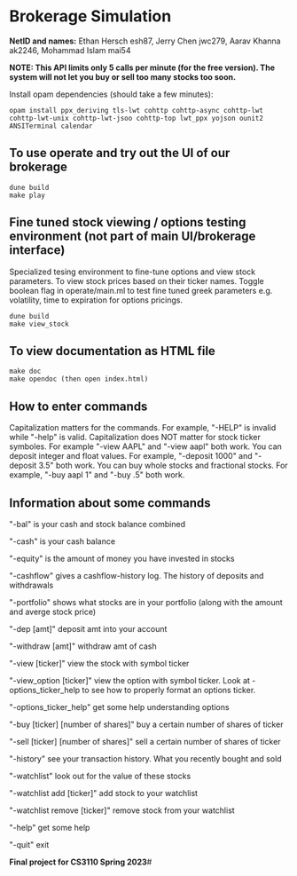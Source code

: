 # **Brokerage Simulation**

**NetID and names:** Ethan Hersch esh87, Jerry Chen jwc279, Aarav Khanna ak2246, Mohammad Islam mai54

**NOTE: This API limits only 5 calls per minute (for the free version). The system will not let you buy or sell too many stocks too soon.**

Install opam dependencies (should take a few minutes):
```
opam install ppx_deriving tls-lwt cohttp cohttp-async cohttp-lwt cohttp-lwt-unix cohttp-lwt-jsoo cohttp-top lwt_ppx yojson ounit2 ANSITerminal calendar
```

## To use operate and try out the UI of our brokerage
```
dune build
make play
```

## Fine tuned stock viewing / options testing environment (not part of main UI/brokerage interface)
Specialized tesing environment to fine-tune options and view stock parameters. To view stock prices based on their ticker names. Toggle boolean flag in operate/main.ml to test fine tuned greek parameters e.g. volatility, time to expiration for options pricings. 
```
dune build
make view_stock
```

## To view documentation as HTML file

```
make doc
make opendoc (then open index.html)
```

## How to enter commands

Capitalization matters for the commands. For example, "-HELP" is invalid while "-help" is valid.
Capitalization does NOT matter for stock ticker symboles. For example "-view AAPL" and "-view aapl" both work.
You can deposit integer and float values. For example, "-deposit 1000" and "-deposit 3.5" both work.
You can buy whole stocks and fractional stocks. For example, "-buy aapl 1" and "-buy .5" both work.


## Information about some commands

"-bal" is your cash and stock balance combined

"-cash" is your cash balance

"-equity" is the amount of money you have invested in stocks

"-cashflow" gives a cashflow-history log. The history of deposits and withdrawals

"-portfolio" shows what stocks are in your portfolio (along with the amount and averge stock price)

"-dep [amt]" deposit amt into your account

"-withdraw [amt]" withdraw amt of cash

"-view [ticker]" view the stock with symbol ticker

"-view_option [ticker]" view the option with symbol ticker. Look at -options_ticker_help to see how to properly format an options ticker.

"-options_ticker_help" get some help understanding options

"-buy [ticker] [number of shares]" buy a certain number of shares of ticker

"-sell [ticker] [number of shares]" sell a certain number of shares of ticker

"-history" see your transaction history. What you recently bought and sold

"-watchlist" look out for the value of these stocks

"-watchlist add [ticker]" add stock to your watchlist

"-watchlist remove [ticker]" remove stock from your watchlist

"-help" get some help

"-quit" exit


**Final project for CS3110 Spring 2023**#
